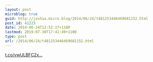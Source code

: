 ```yaml
---
layout: post
microblog: true
guid: http://joshua.micro.blog/2014/06/24/t481253446469681152.html
post_id: 41223
date: 2014-06-24T12:52:17+1100
lastmod: 2019-07-30T17:41:49+1100
type: post
url: /2014/06/24/t481253446469681152.html
---
```

[t.co/vwULBFC2x...](http://t.co/vwULBFC2x2)
